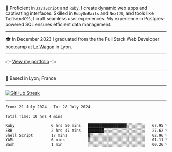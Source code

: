 📖 Proficient in `JavaScript` and `Ruby`, I create dynamic web apps and captivating interfaces. Skilled in `RubyOnRails` and `NextJS`, and tools like `TailwindCSS`, I craft seamless user experiences. My experience in Postgres-powered SQL ensures efficient data management.

***

🎓 In December 2023 I graduated from the the Full Stack Web Developer bootcamp at [Le Wagon](https://www.lewagon.com/) in Lyon.

***

👉 <a href="https://www.davidlau.dev/" target="_blank">View my portfolio</a> 👈

***

📍 Based in Lyon, France

***

[![GitHub Streak](https://streak-stats.demolab.com?user=kaimunlau&theme=github-dark&hide_border=true)](https://git.io/streak-stats)

***

<!--START_SECTION:waka-->

```txt
From: 21 July 2024 - To: 28 July 2024

Total Time: 10 hrs 4 mins

Ruby                6 hrs 50 mins   █████████████████░░░░░░░░   67.95 %
ERB                 2 hrs 47 mins   ███████░░░░░░░░░░░░░░░░░░   27.62 %
Shell Script        17 mins         ▓░░░░░░░░░░░░░░░░░░░░░░░░   02.96 %
YAML                6 mins          ▒░░░░░░░░░░░░░░░░░░░░░░░░   01.11 %
Bash                1 min           ░░░░░░░░░░░░░░░░░░░░░░░░░   00.26 %
```

<!--END_SECTION:waka-->
